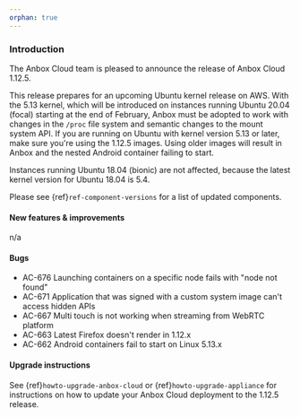```yaml
---
orphan: true
---
```

### Introduction

The Anbox Cloud team is pleased to announce the release of Anbox Cloud 1.12.5.

This release prepares for an upcoming Ubuntu kernel release on AWS. With the 5.13 kernel, which will be introduced on instances running Ubuntu 20.04 (focal) starting at the end of February, Anbox must be adopted to work with changes in the `/proc` file system and semantic changes to the mount system API. If you are running on Ubuntu with kernel version 5.13 or later, make sure you're using the 1.12.5 images. Using older images will result in Anbox and the nested Android container failing to start.

Instances running Ubuntu 18.04 (bionic) are not affected, because the latest kernel version for Ubuntu 18.04 is 5.4.

Please see {ref}`ref-component-versions` for a list of updated components.

#### New features & improvements

n/a

#### Bugs

* AC-676 Launching containers on a specific node fails with "node not found"
* AC-671 Application that was signed with a custom system image can't access hidden APIs
* AC-667 Multi touch is not working when streaming from WebRTC platform
* AC-663 Latest Firefox doesn't render in 1.12.x
* AC-662 Android containers fail to start on Linux 5.13.x

#### Upgrade instructions

See {ref}`howto-upgrade-anbox-cloud` or {ref}`howto-upgrade-appliance` for instructions on how to update your Anbox Cloud deployment to the 1.12.5 release.
